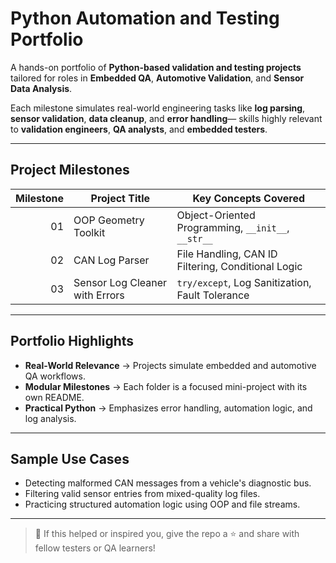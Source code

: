 # Python Automation and Testing Portfolio

A hands-on portfolio of **Python-based validation and testing projects** tailored for roles in **Embedded QA**, **Automotive Validation**, and **Sensor Data Analysis**.

Each milestone simulates real-world engineering tasks like **log parsing**, **sensor validation**, **data cleanup**, and **error handling**— skills highly relevant to **validation engineers**, **QA analysts**, and **embedded testers**.

---

## Project Milestones

| Milestone | Project Title                   | Key Concepts Covered                          |
|----------:|----------------------------------|-----------------------------------------------|
| 01        | OOP Geometry Toolkit             | Object-Oriented Programming, `__init__`, `__str__` |
| 02        | CAN Log Parser                   | File Handling, CAN ID Filtering, Conditional Logic |
| 03        | Sensor Log Cleaner with Errors   | `try/except`, Log Sanitization, Fault Tolerance |

---

## Portfolio Highlights

- **Real-World Relevance** → Projects simulate embedded and automotive QA workflows.
- **Modular Milestones** → Each folder is a focused mini-project with its own README.
- **Practical Python** → Emphasizes error handling, automation logic, and log analysis.

---

## Sample Use Cases

- Detecting malformed CAN messages from a vehicle's diagnostic bus.
- Filtering valid sensor entries from mixed-quality log files.
- Practicing structured automation logic using OOP and file streams.


---

> 🌟 If this helped or inspired you, give the repo a ⭐️ and share with fellow testers or QA learners!

